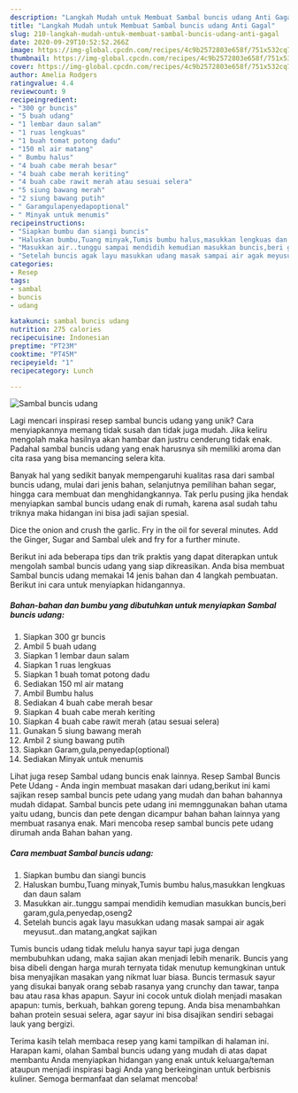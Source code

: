 ```yaml
---
description: "Langkah Mudah untuk Membuat Sambal buncis udang Anti Gagal"
title: "Langkah Mudah untuk Membuat Sambal buncis udang Anti Gagal"
slug: 210-langkah-mudah-untuk-membuat-sambal-buncis-udang-anti-gagal
date: 2020-09-29T10:52:52.266Z
image: https://img-global.cpcdn.com/recipes/4c9b2572803e658f/751x532cq70/sambal-buncis-udang-foto-resep-utama.jpg
thumbnail: https://img-global.cpcdn.com/recipes/4c9b2572803e658f/751x532cq70/sambal-buncis-udang-foto-resep-utama.jpg
cover: https://img-global.cpcdn.com/recipes/4c9b2572803e658f/751x532cq70/sambal-buncis-udang-foto-resep-utama.jpg
author: Amelia Rodgers
ratingvalue: 4.4
reviewcount: 9
recipeingredient:
- "300 gr buncis"
- "5 buah udang"
- "1 lembar daun salam"
- "1 ruas lengkuas"
- "1 buah tomat potong dadu"
- "150 ml air matang"
- " Bumbu halus"
- "4 buah cabe merah besar"
- "4 buah cabe merah keriting"
- "4 buah cabe rawit merah atau sesuai selera"
- "5 siung bawang merah"
- "2 siung bawang putih"
- " Garamgulapenyedapoptional"
- " Minyak untuk menumis"
recipeinstructions:
- "Siapkan bumbu dan siangi buncis"
- "Haluskan bumbu,Tuang minyak,Tumis bumbu halus,masukkan lengkuas dan daun salam"
- "Masukkan air..tunggu sampai mendidih kemudian masukkan buncis,beri garam,gula,penyedap,oseng2"
- "Setelah buncis agak layu masukkan udang masak sampai air agak meyusut..dan matang,angkat sajikan"
categories:
- Resep
tags:
- sambal
- buncis
- udang

katakunci: sambal buncis udang 
nutrition: 275 calories
recipecuisine: Indonesian
preptime: "PT23M"
cooktime: "PT45M"
recipeyield: "1"
recipecategory: Lunch

---
```



![Sambal buncis udang](https://img-global.cpcdn.com/recipes/4c9b2572803e658f/751x532cq70/sambal-buncis-udang-foto-resep-utama.jpg)

Lagi mencari inspirasi resep sambal buncis udang yang unik? Cara menyiapkannya memang tidak susah dan tidak juga mudah. Jika keliru mengolah maka hasilnya akan hambar dan justru cenderung tidak enak. Padahal sambal buncis udang yang enak harusnya sih memiliki aroma dan cita rasa yang bisa memancing selera kita.

Banyak hal yang sedikit banyak mempengaruhi kualitas rasa dari sambal buncis udang, mulai dari jenis bahan, selanjutnya pemilihan bahan segar, hingga cara membuat dan menghidangkannya. Tak perlu pusing jika hendak menyiapkan sambal buncis udang enak di rumah, karena asal sudah tahu triknya maka hidangan ini bisa jadi sajian spesial.

Dice the onion and crush the garlic. Fry in the oil for several minutes. Add the Ginger, Sugar and Sambal ulek and fry for a further minute.


Berikut ini ada beberapa tips dan trik praktis yang dapat diterapkan untuk mengolah sambal buncis udang yang siap dikreasikan. Anda bisa membuat Sambal buncis udang memakai 14 jenis bahan dan 4 langkah pembuatan. Berikut ini cara untuk menyiapkan hidangannya.

<!--inarticleads1-->

##### Bahan-bahan dan bumbu yang dibutuhkan untuk menyiapkan Sambal buncis udang:

1. Siapkan 300 gr buncis
1. Ambil 5 buah udang
1. Siapkan 1 lembar daun salam
1. Siapkan 1 ruas lengkuas
1. Siapkan 1 buah tomat potong dadu
1. Sediakan 150 ml air matang
1. Ambil  Bumbu halus
1. Sediakan 4 buah cabe merah besar
1. Siapkan 4 buah cabe merah keriting
1. Siapkan 4 buah cabe rawit merah (atau sesuai selera)
1. Gunakan 5 siung bawang merah
1. Ambil 2 siung bawang putih
1. Siapkan  Garam,gula,penyedap(optional)
1. Sediakan  Minyak untuk menumis


Lihat juga resep Sambal udang buncis enak lainnya. Resep Sambal Buncis Pete Udang - Anda ingin membuat masakan dari udang,berikut ini kami sajikan resep sambal buncis pete udang yang mudah dan bahan bahannya mudah didapat. Sambal buncis pete udang ini memnggunakan bahan utama yaitu udang, buncis dan pete dengan dicampur bahan bahan lainnya yang membuat rasanya enak. Mari mencoba resep sambal buncis pete udang dirumah anda Bahan bahan yang. 

<!--inarticleads2-->

##### Cara membuat Sambal buncis udang:

1. Siapkan bumbu dan siangi buncis
1. Haluskan bumbu,Tuang minyak,Tumis bumbu halus,masukkan lengkuas dan daun salam
1. Masukkan air..tunggu sampai mendidih kemudian masukkan buncis,beri garam,gula,penyedap,oseng2
1. Setelah buncis agak layu masukkan udang masak sampai air agak meyusut..dan matang,angkat sajikan


Tumis buncis udang tidak melulu hanya sayur tapi juga dengan membubuhkan udang, maka sajian akan menjadi lebih menarik. Buncis yang bisa dibeli dengan harga murah ternyata tidak menutup kemungkinan untuk bisa menyajikan masakan yang nikmat luar biasa. Buncis termasuk sayur yang disukai banyak orang sebab rasanya yang crunchy dan tawar, tanpa bau atau rasa khas apapun. Sayur ini cocok untuk diolah menjadi masakan apapun: tumis, berkuah, bahkan goreng tepung. Anda bisa menambahkan bahan protein sesuai selera, agar sayur ini bisa disajikan sendiri sebagai lauk yang bergizi. 

Terima kasih telah membaca resep yang kami tampilkan di halaman ini. Harapan kami, olahan Sambal buncis udang yang mudah di atas dapat membantu Anda menyiapkan hidangan yang enak untuk keluarga/teman ataupun menjadi inspirasi bagi Anda yang berkeinginan untuk berbisnis kuliner. Semoga bermanfaat dan selamat mencoba!
